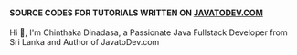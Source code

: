 #### SOURCE CODES FOR TUTORIALS WRITTEN ON [JAVATODEV.COM](http://javatodev.com)

Hi 👋, I'm Chinthaka Dinadasa, a Passionate Java Fullstack Developer from Sri Lanka and Author of JavatoDev.com
